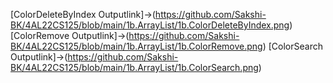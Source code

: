 [ColorDeleteByIndex Outputlink]->(https://github.com/Sakshi-BK/4AL22CS125/blob/main/1b.ArrayList/1b.ColorDeleteByIndex.png)
[ColorRemove Outputlink]->(https://github.com/Sakshi-BK/4AL22CS125/blob/main/1b.ArrayList/1b.ColorRemove.png)
[ColorSearch Outputlink]->(https://github.com/Sakshi-BK/4AL22CS125/blob/main/1b.ArrayList/1b.ColorSearch.png)

